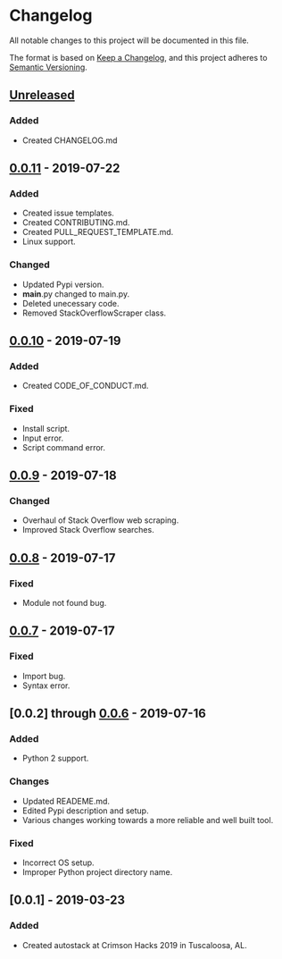 # Changelog
All notable changes to this project will be documented in this file.

The format is based on [Keep a Changelog](https://keepachangelog.com/en/1.0.0/),
and this project adheres to [Semantic Versioning](https://semver.org/spec/v2.0.0.html).

## [Unreleased]
### Added
- Created CHANGELOG.md

## [0.0.11] - 2019-07-22
### Added
- Created issue templates.
- Created CONTRIBUTING.md.
- Created PULL_REQUEST_TEMPLATE.md.
- Linux support.

### Changed
- Updated Pypi version.
- __main__.py changed to main.py.
- Deleted unecessary code.
- Removed StackOverflowScraper class.

## [0.0.10] - 2019-07-19
### Added
- Created CODE_OF_CONDUCT.md.

### Fixed
- Install script.
- Input error.
- Script command error.

## [0.0.9] - 2019-07-18
### Changed
- Overhaul of Stack Overflow web scraping.
- Improved Stack Overflow searches.

## [0.0.8] - 2019-07-17
### Fixed
- Module not found bug.

## [0.0.7] - 2019-07-17
### Fixed
- Import bug.
- Syntax error.

## [0.0.2] through [0.0.6] - 2019-07-16
### Added
- Python 2 support.

### Changes
- Updated READEME.md.
- Edited Pypi description and setup.
- Various changes working towards a more reliable and well built tool.

### Fixed
- Incorrect OS setup.
- Improper Python project directory name.

## [0.0.1] - 2019-03-23
### Added
- Created autostack at Crimson Hacks 2019 in Tuscaloosa, AL.

[Unreleased]: https://github.com/elijahsawyers/autostack/tree/develop
[0.0.11]: https://github.com/elijahsawyers/autostack/tree/f3aac2ac41be9cb170eb7639eab79dd9b3adef9c
[0.0.10]: https://github.com/elijahsawyers/autostack/tree/465ba54b5eb4e28ab7b5410a2415704fe92eea54
[0.0.9]: https://github.com/elijahsawyers/autostack/tree/254a8d10cc18c8775cc857b8ceaaeb0ef3a825da
[0.0.8]: https://github.com/elijahsawyers/autostack/tree/cc9663c622cfd94af9787517f5e1ee1269a19d8e
[0.0.7]: https://github.com/elijahsawyers/autostack/tree/5bf400e4a4c097d984c9b551ae0e6c81e95b2fce
[0.0.6]: https://github.com/elijahsawyers/autostack/tree/00d235fd1d7cb14d42afbb1c7c14c65b09220ca3

<!-- 
Added for new features.
Changed for changes in existing functionality.
Deprecated for soon-to-be removed features.
Removed for now removed features.
Fixed for any bug fixes.
Security in case of vulnerabilities.
 -->